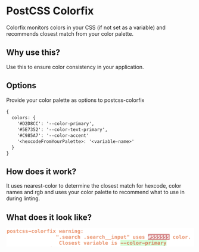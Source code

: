 # PostCSS Colorfix
Colorfix monitors colors in your CSS (if not set as a variable) and recommends closest match from your color palette.

## Why use this?
Use this to ensure color consistency in your application. 

## Options
Provide your color palette as options to postcss-colorfix
```
{
  colors: {
    '#D2D8CC': '--color-primary',
    '#5E7352': '--color-text-primary',
    '#C985A7': '--color-accent'
    '<hexcodeFromYourPalette>: '<variable-name>'
  }
}
```

## How does it work? 
It uses nearest-color to determine the closest match for hexcode, color names and rgb and uses your color palette to recommend what to use in during linting. 

## What does it look like? 
![Image of colorfix](./demo.png "Image of colorfix")
